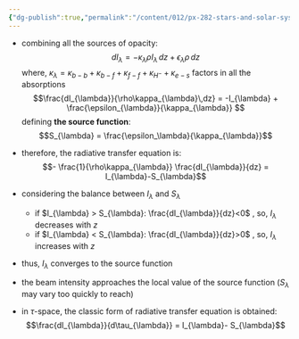 ```yaml
---
{"dg-publish":true,"permalink":"/content/012/px-282-stars-and-solar-system/term-1-stars/c-stellar-atmosphere/c10-13-radiative-transfer/px-282-c10a-radiative-transfer-equation/","noteIcon":"1","created":"2024-11-25T10:50:32.000+00:00","updated":"2024-12-22T15:32:21.574+00:00"}
---
```


- combining all the sources of opacity:
$$dI_{\lambda} = - \kappa_{\lambda}\rho I_{\lambda}\,dz + \epsilon_{\lambda}\rho \,dz$$
	where, $\kappa_{\lambda}= \kappa_{b-b} + \kappa_{b-f} + \kappa_{f-f} + \kappa_{H^{-}} + \kappa_{e-s}$ factors in all the absorptions
$$\frac{dI_{\lambda}}{\rho\kappa_{\lambda}\,dz} = -I_{\lambda} + \frac{\epsilon_{\lambda}}{\kappa_{\lambda}} $$
defining **the source function**: 
$$S_{\lambda} = \frac{\epsilon_\lambda}{\kappa_{\lambda}}$$
- therefore, the radiative transfer equation is:
$$- \frac{1}{\rho\kappa_{\lambda}} \frac{dI_{\lambda}}{dz} = I_{\lambda}-S_{\lambda}$$

- considering the balance between $I_{\lambda}$ and $S_{\lambda}$
	- if $I_{\lambda} > S_{\lambda}: \frac{dI_{\lambda}}{dz}<0$ , so, $I_{\lambda}$ decreases with $z$
	- if $I_{\lambda} < S_{\lambda}: \frac{dI_{\lambda}}{dz}>0$ , so, $I_{\lambda}$ increases with $z$
- thus, $I_\lambda$ converges to the source function
- the beam intensity approaches the local value of the source function ($S_{\lambda}$ may vary too quickly to reach)

- in $\tau$-space, the classic form of radiative transfer equation is obtained: 
$$\frac{dI_{\lambda}}{d\tau_{\lambda}} = I_{\lambda}- S_{\lambda}$$
